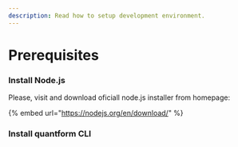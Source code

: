```yaml
---
description: Read how to setup development environment.
---
```


# Prerequisites

### Install Node.js

Please, visit and download oficiall node.js installer from homepage:

{% embed url="https://nodejs.org/en/download/" %}

### Install quantform CLI